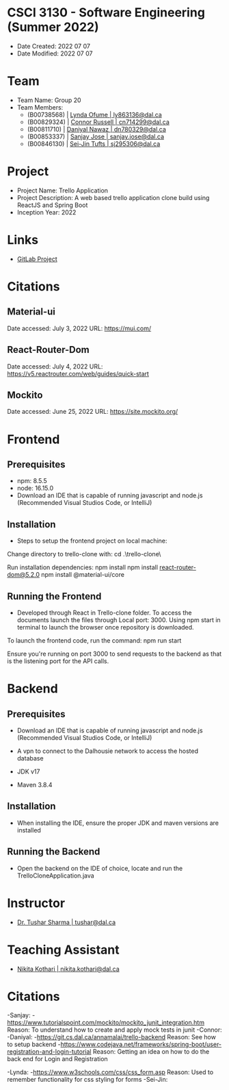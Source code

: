 # CSCI 3130 - Software Engineering (Summer 2022)

- Date Created: 2022 07 07
- Date Modified: 2022 07 07

# Team

- Team Name: Group 20
- Team Members:
  - (B00738568) | [Lynda Ofume | ly863136@dal.ca](ly863136@dal.ca)
  - (B00829324) | [Connor Russell | cn714299@dal.ca](cn714299@dal.ca)
  - (B00811710) | [Daniyal Nawaz | dn780329@dal.ca](dn780329@dal.ca)
  - (B00853337) | [Sanjay Jose | sanjay.jose@dal.ca](sanjay.jose@dal.ca)
  - (B00846130) | [Sei-Jin Tufts | sj295306@dal.ca](sj295306@dal.ca)


# Project

- Project Name: Trello Application
- Project Description: A web based trello application clone build using ReactJS and Spring Boot
- Inception Year: 2022

# Links

- [GitLab Project](https://git.cs.dal.ca/courses/2022-summer/csci-3130/projects/group20)

# Citations

## Material-ui
Date accessed: July 3, 2022
URL: https://mui.com/

## React-Router-Dom
Date accessed: July 4, 2022
URL: https://v5.reactrouter.com/web/guides/quick-start

## Mockito
Date accessed: June 25, 2022
URL: https://site.mockito.org/

# Frontend

## Prerequisites

- npm: 8.5.5
- node: 16.15.0
- Download an IDE that is capable of running javascript and node.js (Recommended Visual Studios Code, or IntelliJ)

## Installation

- Steps to setup the frontend project on local machine:

Change directory to trello-clone with:
cd .\trello-clone\ 

Run installation dependencies:
npm install
npm install react-router-dom@5.2.0
npm install @material-ui/core


## Running the Frontend

- Developed through React in Trello-clone folder. To access the documents launch the files through Local port: 3000. 
Using npm start in terminal to launch the browser once repository is downloaded.

To launch the frontend code, run the command:
npm run start

Ensure you're running on port 3000 to send requests to the backend as that is the listening port for the API calls.


# Backend

## Prerequisites

- Download an IDE that is capable of running javascript and node.js (Recommended Visual Studios Code, or IntelliJ)

- A vpn to connect to the Dalhousie network to access the hosted database
- JDK v17
- Maven 3.8.4

## Installation

- When installing the IDE, ensure the proper JDK and maven versions are installed

## Running the Backend

- Open the backend on the IDE of choice, locate and run the TrelloCloneApplication.java

# Instructor

- [Dr. Tushar Sharma | tushar@dal.ca](tushar@dal.ca)

# Teaching Assistant

- [Nikita Kothari | nikita.kothari@dal.ca](nikita.kothari@dal.ca)


# Citations 

-Sanjay:
	-https://www.tutorialspoint.com/mockito/mockito_junit_integration.htm    
		Reason: To understand how to create and apply mock tests in junit 
-Connor:
-Daniyal:
	-https://git.cs.dal.ca/annamalai/trello-backend
		Reason: See how to setup backend 
	-https://www.codejava.net/frameworks/spring-boot/user-registration-and-login-tutorial
		Reason: Getting an idea on how to do the back end for Login and Registration

-Lynda:
	-https://www.w3schools.com/css/css_form.asp
		Reason: Used to remember functionality for css styling for forms
-Sei-Jin:

